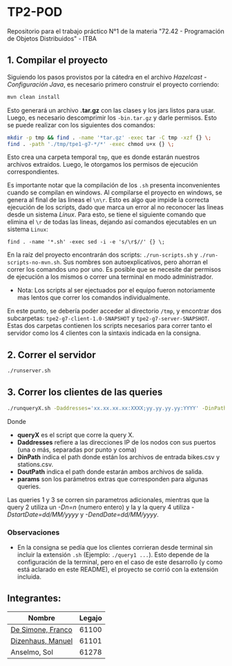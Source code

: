 # TP2-POD
Repositorio para el trabajo práctico N°1 de la materia "72.42 - Programación de Objetos Distribuidos" - ITBA

## 1. Compilar el proyecto
Siguiendo los pasos provistos por la cátedra en el archivo *Hazelcast - Configuración Java*, es necesario primero construir el proyecto corriendo:

```bash
mvn clean install
```
Esto generará un archivo **.tar.gz** con las clases y los jars listos para usar. Luego,
es necesario descomprimir los `-bin.tar.gz` y darle permisos. Esto se puede realizar con los siguientes dos comandos:

```bash
mkdir -p tmp && find . -name '*tar.gz' -exec tar -C tmp -xzf {} \;
find . -path './tmp/tpe1-g7-*/*' -exec chmod u+x {} \;
```
Esto crea una carpeta temporal `tmp`, que es donde estarán nuestros archivos extraidos. Luego,
le otorgamos los permisos de ejecución correspondientes.

Es importante notar que la compilación de los `.sh` presenta inconvenientes
cuando se compilan en windows. Al compilarse el proyecto en windows, se genera
al final de las lineas el `\n\r`. Esto es algo que impide la correcta ejecución de los scripts, dado que
marca un error al no reconocer las lineas desde un sistema *Linux*. Para esto,
se tiene el siguiente comando que elimina el `\r` de todas las lineas, dejando así comandos
ejecutables en un sistema `Linux`:
```
find . -name '*.sh' -exec sed -i -e 's/\r$//' {} \;
```
En la raíz del proyecto encontrarán dos scripts: `./run-scripts.sh` y
`./run-scripts-no-mvn.sh`. Sus nombres son autoexplicativos, pero ahorran el correr los comandos uno por uno.
Es posible que se necesite dar permisos de ejecución a los mismos o correr una terminal en modo administrador.

- Nota: Los scripts al ser ejectuados por el equipo fueron notoriamente mas lentos que correr los comandos individualmente.

En este punto, se debería poder acceder al directorio `/tmp`, y encontrar dos subcarpetas:
`tpe2-g7-client-1.0-SNAPSHOT` y `tpe2-g7-server-SNAPSHOT`. Estas dos carpetas contienen los scripts necesarios para
correr tanto el servidor como los 4 clientes con la sintaxis indicada en la consigna.

## 2. Correr el servidor
```bash
./runserver.sh
```
## 3. Correr los clientes de las queries
```bash
./runqueryX.sh -Daddresses='xx.xx.xx.xx:XXXX;yy.yy.yy.yy:YYYY' -DinPath=XX -DoutPath=YY [params]
```
Donde
- **queryX** es el script que corre la query X.
- **Daddresses** refiere a las direcciones IP de los nodos con sus puertos (una o más, separadas por punto y coma)
- **DinPath** indica el path donde están los archivos de entrada bikes.csv y stations.csv.
- **DoutPath** indica el path donde estarán ambos archivos de salida.
- **params** son los parámetros extras que corresponden para algunas queries.

Las queries 1 y 3 se corren sin parametros adicionales, mientras que la query 2 utiliza un _-Dn=n_ (numero entero) y la
y la query 4 utiliza _-DstartDate=dd/MM/yyyy_ y _-DendDate=dd/MM/yyyy_.

### Observaciones
- En la consigna se pedía que los clientes corrieran desde terminal sin incluir la extensión `.sh` (Ejemplo: `./query1 ...`). Esto depende de la configuración de la terminal, pero en el caso de este desarrollo (y como está aclarado en este README), el proyecto se corrió con la extensión incluida.

## Integrantes:
| Nombre                                                | Legajo |
|-------------------------------------------------------|--------|
| [De Simone, Franco](https://github.com/desimonef)                              | 61100  |
| [Dizenhaus, Manuel](https://github.com/ManuelDizen)                              | 61101  |
| Anselmo, Sol                                          | 61278  |
